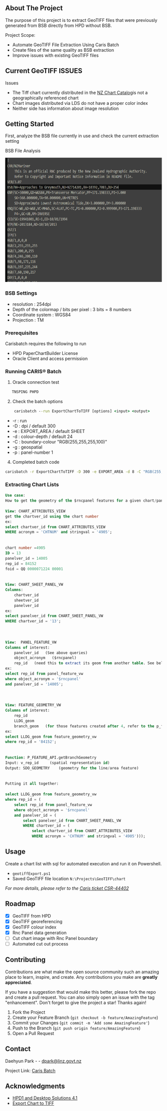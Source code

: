 <!-- ABOUT THE PROJECT -->
## About The Project



The purpose of this project is to extract GeoTIFF files that were previously generated from BSB directly from HPD without BSB.

Project Scope:
* Automate GeoTIFF File Extraction Using Caris Batch
* Create files of the same quality as BSB extraction
* Improve issues with existing GeoTIFF files


## Current GeoTIFF ISSUES

Issues
* The Tiff chart currently distributed in the [NZ Chart Catalog](https://charts.linz.govt.nz/charts/paper-chart)is not a geographically referenced chart
* Chart images distributed via LDS do not have a proper color index
* Neither side has information about image resolution


## Getting Started

First, analyze the BSB file currently in use and check the current extraction setting

BSB File Analysis

<img src=BSB_con.PNG 
 width="600"
 height="400"
/>

### BSB Settings

* resolution : 254dpi
* Depth of the colormap / bits per pixel :  3 bits = 8 numbers
* Coordinate system : WGS84 
* Projection : TM

### Prerequisites

Carisbatch requires the following to run
* HPD PaperChartBuilder License
* Oracle Client and access permission
### Running CARIS® Batch

1. Oracle connection test
```bat
   TNSPING PHPD
```
2. Check the batch options
```bat
    carisbatch --run ExportChartToTIFF [options] <input> <output>
```

* -r : run
* -D : dpi / default 300
* -e : EXPORT_AREA / default SHEET
* -d : colour-depth / default 24 
* -C : boundary-colour "RGB(255,255,255,100)"  
* -g : geospatial
* -p : panel-number 1 

4. Completed batch code
```bat
carisbatch -r ExportChartToTIFF -D 300 -e EXPORT_AREA -d 8 -C "RGB(255,255,255,100)"  -g -p 1 hpd://<USERID>:<PW>@<DBNAME>/db?ChartVersionId=1234 C:\temp\chart\chart_1234.tif
```

### Extracting Chart Lists

```sql
Use case:
How to get the geometry of the $rncpanel features for a given chart/panel?

View: CHART_ATTRIBUTES_VIEW
get the chartver_id using the chart number
ex:
select chartver_id from CHART_ATTRIBUTES_VIEW
WHERE acronym = 'CHTNUM' and stringval = '4905';


chart number =4905
ID = 13
panelver_id = 14005
rep_id = 84152
foid = QQ 0000071224 00001


View: CHART_SHEET_PANEL_VW
Columns:
	chartver_id
	sheetver_id
	panelver_id
ex:
select panelver_id from CHART_SHEET_PANEL_VW
WHERE chartver_id = '13';



View:  PANEL_FEATURE_VW
Columns of interest:  
	panelver_id   (See above queries)
	object_acronym   ($rncpanel)
	rep_id   (need this to extract its geom from another table. See below)
ex:
select rep_id from panel_feature_vw
where object_acronym = '$rncpanel'
and panelver_id = '14005';



View: FEATURE_GEOMETRY_VW
Columns of interest:
	rep_id
	LLDG_geom
	branch_geom   (for those features created after 4, refer to the p_feature_api.getBranchgeometry function)
ex:
select LLDG_geom from feature_geometry_vw
where rep_id = '84152';


Function: P_FEATURE_API.getBranchGeometry	
Input: v_rep_id     (spatial representation id)
Output: SDO_GEOMETRY    (geometry for the line/area feature)


Putting it all together:

select LLDG_geom from feature_geometry_vw
where rep_id = (
	select rep_id from panel_feature_vw
	where object_acronym = '$rncpanel'
	and panelver_id = (
		select panelver_id from CHART_SHEET_PANEL_VW
		WHERE chartver_id = (
			select chartver_id from CHART_ATTRIBUTES_VIEW
			WHERE acronym = 'CHTNUM' and stringval = '4905')));

```

<!-- USAGE EXAMPLES -->
## Usage

Create a chart list with sql for automated execution and run it on Powershell.
* `geotiffExport.ps1`
* Saved GeoTIFF file location `N:\Projects\GeoTIFF\chart`

_For more details, please refer to the [Caris ticket CSR-44402](https://jira.teledynecaris.com/plugins/servlet/theme/portal/3/CSR-44402)_

<!-- ROADMAP -->
## Roadmap

- [x] GeoTIFF from HPD
- [x] GeoTIFF georeferencing
- [x] GeoTIFF colour index
- [x] Rnc Panel data generation
- [ ] Cut chart image with Rnc Panel boundary
- [ ] Automated cut out process

<!-- CONTRIBUTING -->
## Contributing

Contributions are what make the open source community such an amazing place to learn, inspire, and create. Any contributions you make are **greatly appreciated**.

If you have a suggestion that would make this better, please fork the repo and create a pull request. You can also simply open an issue with the tag "enhancement".
Don't forget to give the project a star! Thanks again!

1. Fork the Project
2. Create your Feature Branch (`git checkout -b feature/AmazingFeature`)
3. Commit your Changes (`git commit -m 'Add some AmazingFeature'`)
4. Push to the Branch (`git push origin feature/AmazingFeature`)
5. Open a Pull Request

<!-- CONTACT -->
## Contact

Daehyun Park - - dpark@linz.govt.nz

Project Link: [Caris Batch](https://github.com/HYDPark/CARIS-Batch)

<!-- ACKNOWLEDGMENTS -->
## Acknowledgments

* [HPD1 and Desktop Solutions 4.1](https://www.teledynecaris.com/docs/6.5/caris%20hpd/changes%20list/index.html#page/HPD%25204%2FHPD_40CHANGES_410.html%23)
* [Export Chart to TIFF](https://www.teledynecaris.com/docs/6.5/caris%20hpd//index.html#page/CARIS%2520HPD%2520Help%2FCARISBatch%2520HPD%2520Processes.081.30.html%23)